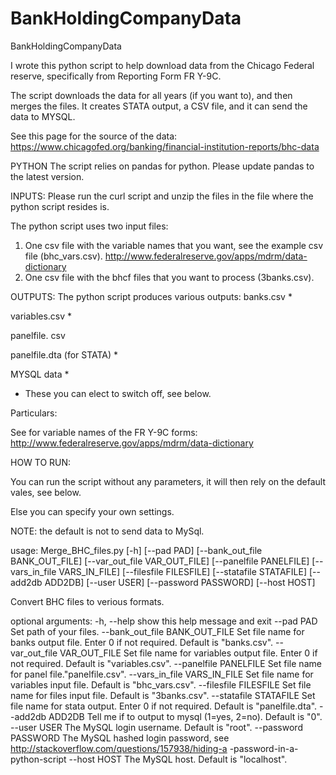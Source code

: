 # BankHoldingCompanyData
BankHoldingCompanyData

I wrote this python script to help download data from the Chicago Federal reserve, specifically from Reporting Form FR Y-9C.

The script downloads the data for all years (if you want to), and then merges the files. It creates STATA output, a CSV file, and it can send the data to MYSQL.

See this page for the source of the data:
https://www.chicagofed.org/banking/financial-institution-reports/bhc-data

PYTHON
The script relies on pandas for python. Please update pandas to the latest version.

INPUTS:
Please run the curl script and unzip the files in the file where the python script resides is.

The python script uses two input files:

1) One csv file with the variable names that you want, see the example csv file (bhc_vars.csv).
 http://www.federalreserve.gov/apps/mdrm/data-dictionary
2) One csv file with the bhcf files that you want to process (3banks.csv). 

OUTPUTS:
The python script produces various outputs:
banks.csv *

variables.csv *

panelfile. csv

panelfile.dta (for STATA) *

MYSQL data *

* These you can elect to switch off, see below.

Particulars:

See for variable names of the FR Y-9C forms:
http://www.federalreserve.gov/apps/mdrm/data-dictionary

HOW TO RUN:

You can run the script without any parameters, it will then rely on the default vales, see below.

Else you can specify your own settings.

NOTE: the default is not to send data to MySql.

usage: Merge_BHC_files.py [-h] [--pad PAD] [--bank_out_file BANK_OUT_FILE]
                          [--var_out_file VAR_OUT_FILE]
                          [--panelfile PANELFILE]
                          [--vars_in_file VARS_IN_FILE]
                          [--filesfile FILESFILE] [--statafile STATAFILE]
                          [--add2db ADD2DB] [--user USER]
                          [--password PASSWORD] [--host HOST]

Convert BHC files to verious formats.

optional arguments:
  -h, --help            show this help message and exit
  --pad PAD             Set path of your files.
  --bank_out_file BANK_OUT_FILE
                        Set file name for banks output file. Enter 0 if not
                        required. Default is "banks.csv".
  --var_out_file VAR_OUT_FILE
                        Set file name for variables output file. Enter 0 if
                        not required. Default is "variables.csv".
  --panelfile PANELFILE
                        Set file name for panel file."panelfile.csv".
  --vars_in_file VARS_IN_FILE
                        Set file name for variables input file. Default is
                        "bhc_vars.csv".
  --filesfile FILESFILE
                        Set file name for files input file. Default is
                        "3banks.csv".
  --statafile STATAFILE
                        Set file name for stata output. Enter 0 if not
                        required. Default is "panelfile.dta".
  --add2db ADD2DB       Tell me if to output to mysql (1=yes, 2=no). Default
                        is "0".
  --user USER           The MySQL login username. Default is "root".
  --password PASSWORD   The MySQL hashed login password, see
                        http://stackoverflow.com/questions/157938/hiding-a
                        -password-in-a-python-script
  --host HOST           The MySQL host. Default is "localhost".
